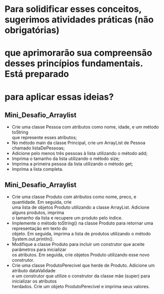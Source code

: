 # Para solidificar esses conceitos, sugerimos atividades práticas (não obrigatórias)  
# que aprimorarão sua compreensão desses princípios fundamentais. Está preparado  
# para aplicar essas ideias?

## Mini_Desafio_Arraylist
- Crie uma classe Pessoa com atributos como nome, idade, e um método toString  
que represente esses atributos;
- No método main da classe Principal, crie um ArrayList de Pessoa chamado listaDePessoas;
- Adicione pelo menos três pessoas à lista utilizando o método add;
- Imprima o tamanho da lista utilizando o método size;
- Imprima a primeira pessoa da lista utilizando o método get;
- Imprima a lista completa.  
  
## Mini_Desafio_Arraylist  
- Crie uma classe Produto com atributos como nome, preco, e quantidade. Em seguida, crie  
uma lista de objetos Produto utilizando a classe ArrayList. Adicione alguns produtos, imprima  
o tamanho da lista e recupere um produto pelo índice.  
- Implemente o método toString() na classe Produto para retornar uma representação em texto do  
objeto. Em seguida, imprima a lista de produtos utilizando o método System.out.println().  
- Modifique a classe Produto para incluir um construtor que aceite parâmetros para inicializar  
os atributos. Em seguida, crie objetos Produto utilizando esse novo construtor.  
- Crie uma classe ProdutoPerecivel que herde de Produto. Adicione um atributo dataValidade  
e um construtor que utilize o construtor da classe mãe (super) para inicializar os atributos  
herdados. Crie um objeto ProdutoPerecivel e imprima seus valores.  

